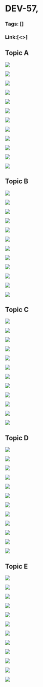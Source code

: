 # DEV-57,
### Tags: []
### Link:[<>]

## Topic A
![](../images/DEV-57/DEV-57-A1.png)

![](../images/DEV-57/DEV-57-A2.png)

![](../images/DEV-57/DEV-57-A3.png)

![](../images/DEV-57/DEV-57-A4.png)

![](../images/DEV-57/DEV-57-A5.png)

![](../images/DEV-57/DEV-57-A6.png)

![](../images/DEV-57/DEV-57-A7.png)

![](../images/DEV-57/DEV-57-A8.png)

![](../images/DEV-57/DEV-57-A9.png)

![](../images/DEV-57/DEV-57-A10.png)

![](../images/DEV-57/DEV-57-A11.png)

![](../images/DEV-57/DEV-57-A12.png)

## Topic B
![](../images/DEV-57/DEV-57-B1.png)

![](../images/DEV-57/DEV-57-B2.png)

![](../images/DEV-57/DEV-57-B3.png)

![](../images/DEV-57/DEV-57-B4.png)

![](../images/DEV-57/DEV-57-B5.png)

![](../images/DEV-57/DEV-57-B6.png)

![](../images/DEV-57/DEV-57-B7.png)

![](../images/DEV-57/DEV-57-B8.png)

![](../images/DEV-57/DEV-57-B9.png)

![](../images/DEV-57/DEV-57-B10.png)

![](../images/DEV-57/DEV-57-B11.png)

![](../images/DEV-57/DEV-57-B12.png)

## Topic C
![](../images/DEV-57/DEV-57-C1.png)

![](../images/DEV-57/DEV-57-C2.png)

![](../images/DEV-57/DEV-57-C3.png)

![](../images/DEV-57/DEV-57-C4.png)

![](../images/DEV-57/DEV-57-C5.png)

![](../images/DEV-57/DEV-57-C6.png)

![](../images/DEV-57/DEV-57-C7.png)

![](../images/DEV-57/DEV-57-C8.png)

![](../images/DEV-57/DEV-57-C9.png)

![](../images/DEV-57/DEV-57-C10.png)

![](../images/DEV-57/DEV-57-C11.png)

![](../images/DEV-57/DEV-57-C12.png)

## Topic D
![](../images/DEV-57/DEV-57-D1.png)

![](../images/DEV-57/DEV-57-D2.png)

![](../images/DEV-57/DEV-57-D3.png)

![](../images/DEV-57/DEV-57-D4.png)

![](../images/DEV-57/DEV-57-D5.png)

![](../images/DEV-57/DEV-57-D6.png)

![](../images/DEV-57/DEV-57-D7.png)

![](../images/DEV-57/DEV-57-D8.png)

![](../images/DEV-57/DEV-57-D9.png)

![](../images/DEV-57/DEV-57-D10.png)

![](../images/DEV-57/DEV-57-D11.png)

![](../images/DEV-57/DEV-57-D12.png)

## Topic E
![](../images/DEV-57/DEV-57-E1.png)

![](../images/DEV-57/DEV-57-E2.png)

![](../images/DEV-57/DEV-57-E3.png)

![](../images/DEV-57/DEV-57-E4.png)

![](../images/DEV-57/DEV-57-E5.png)

![](../images/DEV-57/DEV-57-E6.png)

![](../images/DEV-57/DEV-57-E7.png)

![](../images/DEV-57/DEV-57-E8.png)

![](../images/DEV-57/DEV-57-E9.png)

![](../images/DEV-57/DEV-57-E10.png)

![](../images/DEV-57/DEV-57-E11.png)

![](../images/DEV-57/DEV-57-E12.png)

